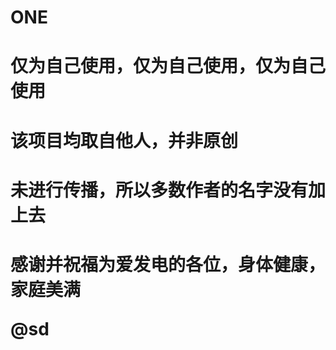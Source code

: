 # ONE
<h1>仅为自己使用，仅为自己使用，仅为自己使用
<h1>该项目均取自他人，并非原创
<h1>未进行传播，所以多数作者的名字没有加上去
<h1>感谢并祝福为爱发电的各位，身体健康，家庭美满

@sd
